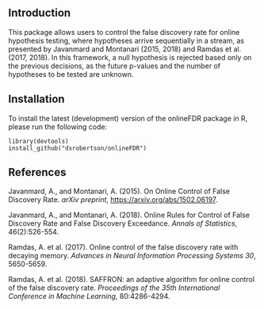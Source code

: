## Introduction
This package allows users to control the false discovery rate for online
hypothesis testing, where hypotheses arrive sequentially in a stream, as
presented by Javanmard and Montanari (2015, 2018) and Ramdas et al. 
(2017, 2018). In this framework, a null hypothesis is rejected based only on
the previous decisions, as the future p-values and the number of hypotheses to
be tested are unknown.  

## Installation
To install the latest (development) version of the onlineFDR package in R,
please run the following code:
```{r}
library(devtools)
install_github("dsrobertson/onlineFDR")
```

## References
Javanmard, A., and Montanari, A. (2015). On Online Control of False
Discovery Rate. *arXiv preprint*, https://arxiv.org/abs/1502.06197.

Javanmard, A., and Montanari, A. (2018). Online Rules for Control of False
Discovery Rate and False Discovery Exceedance. *Annals of Statistics*,
46(2):526-554.

Ramdas, A. et al. (2017). Online control of the false discovery rate with
decaying memory. *Advances in Neural Information Processing Systems 30*,
5650-5659.

Ramdas, A. et al. (2018). SAFFRON: an adaptive algorithm for online control of
the false discovery rate. *Proceedings of the 35th International Conference in 
Machine Learning*, 80:4286-4294.
